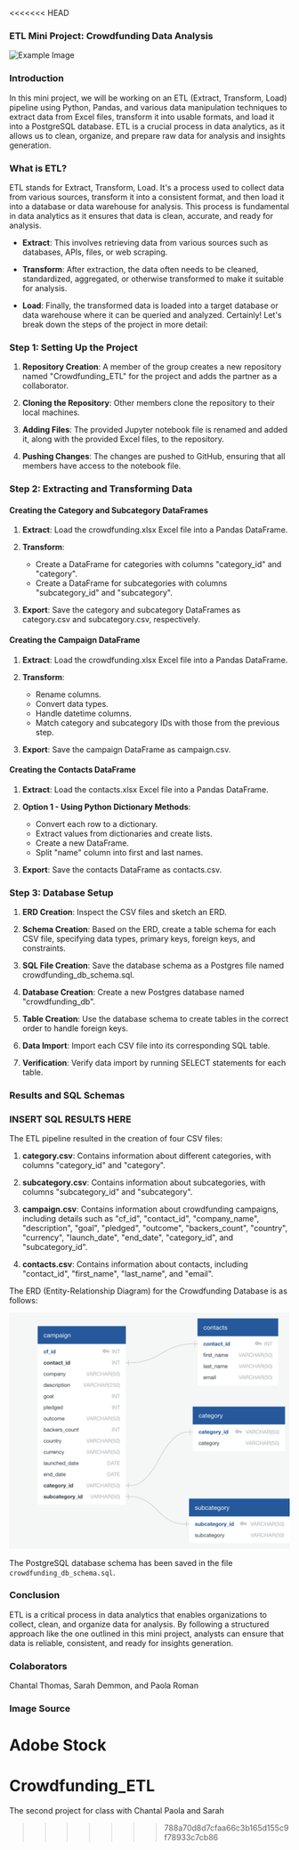 <<<<<<< HEAD
### ETL Mini Project: Crowdfunding Data Analysis

![Example Image](https://t4.ftcdn.net/jpg/05/53/77/51/360_F_553775113_MZBg3OqGzRwUge1tL1G2QdONqbksK9ay.jpg)

### Introduction

In this mini project, we will be working on an ETL (Extract, Transform, Load) pipeline using Python, Pandas, and various data manipulation techniques to extract data from Excel files, transform it into usable formats, and load it into a PostgreSQL database. ETL is a crucial process in data analytics, as it allows us to clean, organize, and prepare raw data for analysis and insights generation.

### What is ETL?

ETL stands for Extract, Transform, Load. It's a process used to collect data from various sources, transform it into a consistent format, and then load it into a database or data warehouse for analysis. This process is fundamental in data analytics as it ensures that data is clean, accurate, and ready for analysis.

- **Extract**: This involves retrieving data from various sources such as databases, APIs, files, or web scraping.

- **Transform**: After extraction, the data often needs to be cleaned, standardized, aggregated, or otherwise transformed to make it suitable for analysis.

- **Load**: Finally, the transformed data is loaded into a target database or data warehouse where it can be queried and analyzed.
Certainly! Let's break down the steps of the project in more detail:

### Step 1: Setting Up the Project

1. **Repository Creation**: A member of the group creates a new repository named "Crowdfunding_ETL" for the project and adds the partner as a collaborator.

2. **Cloning the Repository**: Other members clone the repository to their local machines.

3. **Adding Files**:  The provided Jupyter notebook file is renamed and added it, along with the provided Excel files, to the repository.

4. **Pushing Changes**: The changes are pushed to GitHub, ensuring that all members have access to the notebook file.

### Step 2: Extracting and Transforming Data

#### Creating the Category and Subcategory DataFrames

1. **Extract**: Load the crowdfunding.xlsx Excel file into a Pandas DataFrame.

2. **Transform**: 
   - Create a DataFrame for categories with columns "category_id" and "category".
   - Create a DataFrame for subcategories with columns "subcategory_id" and "subcategory".

3. **Export**: Save the category and subcategory DataFrames as category.csv and subcategory.csv, respectively.

#### Creating the Campaign DataFrame

1. **Extract**: Load the crowdfunding.xlsx Excel file into a Pandas DataFrame.

2. **Transform**: 
   - Rename columns.
   - Convert data types.
   - Handle datetime columns.
   - Match category and subcategory IDs with those from the previous step.

3. **Export**: Save the campaign DataFrame as campaign.csv.

#### Creating the Contacts DataFrame

1. **Extract**: Load the contacts.xlsx Excel file into a Pandas DataFrame.

2. **Option 1 - Using Python Dictionary Methods**:
   - Convert each row to a dictionary.
   - Extract values from dictionaries and create lists.
   - Create a new DataFrame.
   - Split "name" column into first and last names.

4. **Export**: Save the contacts DataFrame as contacts.csv.

### Step 3: Database Setup

1. **ERD Creation**: Inspect the CSV files and sketch an ERD. 

2. **Schema Creation**: Based on the ERD, create a table schema for each CSV file, specifying data types, primary keys, foreign keys, and constraints.

3. **SQL File Creation**: Save the database schema as a Postgres file named crowdfunding_db_schema.sql.

4. **Database Creation**: Create a new Postgres database named "crowdfunding_db".

5. **Table Creation**: Use the database schema to create tables in the correct order to handle foreign keys.

6. **Data Import**: Import each CSV file into its corresponding SQL table.

7. **Verification**: Verify data import by running SELECT statements for each table.


### Results and SQL Schemas
### INSERT SQL RESULTS HERE

The ETL pipeline resulted in the creation of four CSV files:

1. **category.csv**: Contains information about different categories, with columns "category_id" and "category".

2. **subcategory.csv**: Contains information about subcategories, with columns "subcategory_id" and "subcategory".

3. **campaign.csv**: Contains information about crowdfunding campaigns, including details such as "cf_id", "contact_id", "company_name", "description", "goal", "pledged", "outcome", "backers_count", "country", "currency", "launch_date", "end_date", "category_id", and "subcategory_id".

4. **contacts.csv**: Contains information about contacts, including "contact_id", "first_name", "last_name", and "email".

The ERD (Entity-Relationship Diagram) for the Crowdfunding Database is as follows:

![ERD](images/ERD_ETL.png)

The PostgreSQL database schema has been saved in the file `crowdfunding_db_schema.sql`.

### Conclusion

ETL is a critical process in data analytics that enables organizations to collect, clean, and organize data for analysis. By following a structured approach like the one outlined in this mini project, analysts can ensure that data is reliable, consistent, and ready for insights generation.

### Colaborators
Chantal Thomas, Sarah Demmon, and Paola Roman

### Image Source 
Adobe Stock
=======
# Crowdfunding_ETL
The second project for class with Chantal Paola and Sarah
>>>>>>> 788a70d8d7cfaa66c3b165d155c9f78933c7cb86
